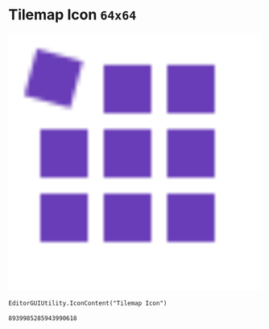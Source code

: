 # Tilemap Icon `64x64`
<img src="/img/Tilemap%20Icon.png" width=512 height=512>

``` CSharp
EditorGUIUtility.IconContent("Tilemap Icon")
```
```
8939985285943990618
```

